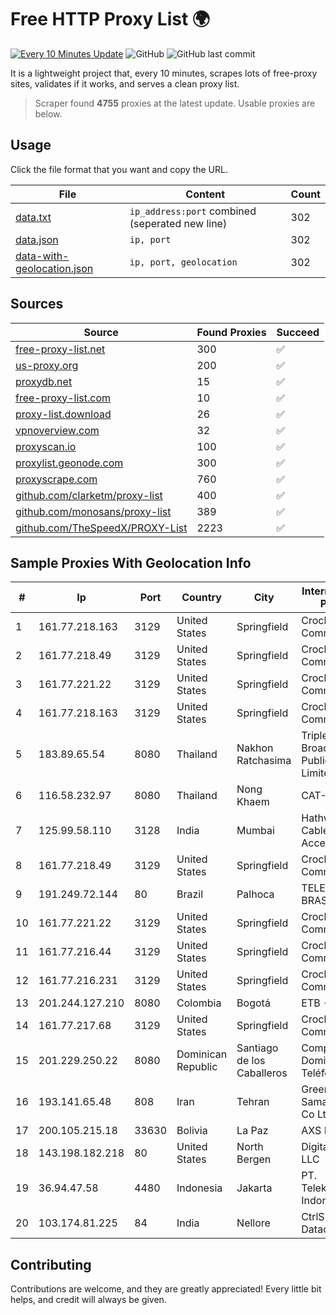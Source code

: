 
# Free HTTP Proxy List 🌍

[![Every 10 Minutes Update](https://github.com/mertguvencli/http-proxy-list/actions/workflows/main.yml/badge.svg?branch=main)](https://github.com/mertguvencli/http-proxy-list/actions/workflows/main.yml)
![GitHub](https://img.shields.io/github/license/mertguvencli/http-proxy-list)
![GitHub last commit](https://img.shields.io/github/last-commit/mertguvencli/http-proxy-list)

It is a lightweight project that, every 10 minutes, scrapes lots of free-proxy sites, validates if it works, and serves a clean proxy list.


> Scraper found **4755** proxies at the latest update. Usable proxies are below.

## Usage

Click the file format that you want and copy the URL.


|File|Content|Count|
|----|-------|-----|
|[data.txt](https://raw.githubusercontent.com/mertguvencli/http-proxy-list/main/proxy-list/data.txt)|`ip_address:port` combined (seperated new line)|302|
|[data.json](https://raw.githubusercontent.com/mertguvencli/http-proxy-list/main/proxy-list/data.json)|`ip, port`|302|
|[data-with-geolocation.json](https://raw.githubusercontent.com/mertguvencli/http-proxy-list/main/proxy-list/data-with-geolocation.json)|`ip, port, geolocation`|302|

## Sources

|Source|Found Proxies|Succeed|
|------|-------------|-------|
|[free-proxy-list.net](https://free-proxy-list.net)|300|✅|
|[us-proxy.org](https://www.us-proxy.org)|200|✅|
|[proxydb.net](http://proxydb.net)|15|✅|
|[free-proxy-list.com](https://free-proxy-list.com/?page=&port=&type%5B%5D=http&type%5B%5D=https&up_time=0&search=Search)|10|✅|
|[proxy-list.download](https://www.proxy-list.download/HTTP)|26|✅|
|[vpnoverview.com](https://vpnoverview.com/privacy/anonymous-browsing/free-proxy-servers)|32|✅|
|[proxyscan.io](https://www.proxyscan.io)|100|✅|
|[proxylist.geonode.com](https://proxylist.geonode.com/api/proxy-list?limit=300&page=1&sort_by=lastChecked&sort_type=desc&protocols=http,https)|300|✅|
|[proxyscrape.com](https://api.proxyscrape.com/v2/?request=displayproxies&protocol=http&timeout=10000&country=all&ssl=all&anonymity=all)|760|✅|
|[github.com/clarketm/proxy-list](https://raw.githubusercontent.com/clarketm/proxy-list/master/proxy-list-raw.txt)|400|✅|
|[github.com/monosans/proxy-list](https://raw.githubusercontent.com/monosans/proxy-list/main/proxies/http.txt)|389|✅|
|[github.com/TheSpeedX/PROXY-List](https://raw.githubusercontent.com/TheSpeedX/PROXY-List/master/http.txt)|2223|✅|


## Sample Proxies With Geolocation Info

|#|Ip|Port|Country|City|Internet Service Provider|
|-|--|----|-------|----|-------------------------|
|1|161.77.218.163|3129|United States|Springfield|Crocker Communications|
|2|161.77.218.49|3129|United States|Springfield|Crocker Communications|
|3|161.77.221.22|3129|United States|Springfield|Crocker Communications|
|4|161.77.218.163|3129|United States|Springfield|Crocker Communications|
|5|183.89.65.54|8080|Thailand|Nakhon Ratchasima|Triple T Broadband Public Company Limited|
|6|116.58.232.97|8080|Thailand|Nong Khaem|CAT-BB|
|7|125.99.58.110|3128|India|Mumbai|Hathway IP over Cable Internet Access|
|8|161.77.218.49|3129|United States|Springfield|Crocker Communications|
|9|191.249.72.144|80|Brazil|Palhoca|TELEFÔNICA BRASIL S.A|
|10|161.77.221.22|3129|United States|Springfield|Crocker Communications|
|11|161.77.216.44|3129|United States|Springfield|Crocker Communications|
|12|161.77.216.231|3129|United States|Springfield|Crocker Communications|
|13|201.244.127.210|8080|Colombia|Bogotá|ETB - Colombia|
|14|161.77.217.68|3129|United States|Springfield|Crocker Communications|
|15|201.229.250.22|8080|Dominican Republic|Santiago de los Caballeros|Compañía Dominicana de Teléfonos S. A.|
|16|193.141.65.48|808|Iran|Tehran|Green Web Samaneh Novin Co Ltd|
|17|200.105.215.18|33630|Bolivia|La Paz|AXS Bolivia S. A.|
|18|143.198.182.218|80|United States|North Bergen|DigitalOcean, LLC|
|19|36.94.47.58|4480|Indonesia|Jakarta|PT. Telekomunikasi Indonesia|
|20|103.174.81.225|84|India|Nellore|CtrlS Datacenters Ltd.|



## Contributing

Contributions are welcome, and they are greatly appreciated! Every
little bit helps, and credit will always be given.

